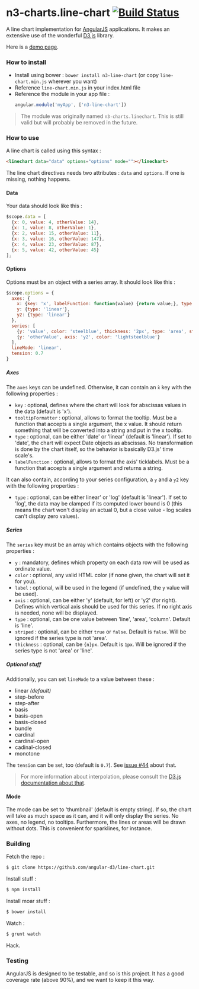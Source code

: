 # n3-charts.line-chart [![Build Status](https://drone.io/github.com/n3-charts/line-chart/status.png)](https://drone.io/github.com/n3-charts/line-chart/latest)

A line chart implementation for [AngularJS](http://angularjs.org/) applications. It makes an extensive use of the wonderful [D3.js](http://d3js.org/) library.

Here is a [demo page](http://n3-charts.github.io/line-chart/).

### How to install
 + Install using bower : `bower install n3-line-chart` (or copy `line-chart.min.js` wherever you want)
 + Reference `line-chart.min.js` in your index.html file
 + Reference the module in your app file :
    ```js
    angular.module('myApp', ['n3-line-chart'])
    ```

> The module was originally named `n3-charts.linechart`. This is still valid but will probably be removed in the future.

### How to use
A line chart is called using this syntax :

```html
<linechart data="data" options="options" mode=""></linechart>
```

The line chart directives needs two attributes : `data` and `options`. If one is missing, nothing happens.

#### Data
Your data should look like this :

```js
$scope.data = [
  {x: 0, value: 4, otherValue: 14},
  {x: 1, value: 8, otherValue: 1},
  {x: 2, value: 15, otherValue: 11},
  {x: 3, value: 16, otherValue: 147},
  {x: 4, value: 23, otherValue: 87},
  {x: 5, value: 42, otherValue: 45}
];
```

#### Options
Options must be an object with a series array. It should look like this :

```js
$scope.options = {
  axes: {
    x: {key: 'x', labelFunction: function(value) {return value;}, type: 'linear', tooltipFormatter: function(x) {return x;}},
    y: {type: 'linear'},
    y2: {type: 'linear'}
  },
  series: [
    {y: 'value', color: 'steelblue', thickness: '2px', type: 'area', striped: true, label: 'Pouet'},
    {y: 'otherValue', axis: 'y2', color: 'lightsteelblue'}
  ],
  lineMode: 'linear',
  tension: 0.7
}
```
##### Axes
The `axes` keys can be undefined. Otherwise, it can contain an `x̀` key with the following properties :

 + `key` : optional, defines where the chart will look for abscissas values in the data (default is 'x').
 + `tooltipFormatter` : optional, allows to format the tooltip. Must be a function that accepts a single argument, the x value. It should return something that will be converted into a string and put in the x tooltip.
 + `type` : optional, can be either 'date' or 'linear' (default is 'linear'). If set to 'date', the chart will expect Date objects as abscissas. No transformation is done by the chart itself, so the behavior is basically D3.js' time scale's.
 + `labelFunction` : optional, allows to format the axis' ticklabels. Must be a function that accepts a single argument and returns a string.

It can also contain, according to your series configuration, a `y` and a `y2` key with the following properties :

 + `type` : optional, can be either linear' or 'log' (default is 'linear'). If set to 'log', the data may be clamped if its computed lower bound is 0 (this means the chart won't display an actual 0, but a close value - log scales can't display zero values).


##### Series
The `series` key must be an array which contains objects with the following properties :

+ `y` : mandatory, defines which property on each data row will be used as ordinate value.
+ `color` : optional, any valid HTML color (if none given, the chart will set it for you).
+ `label` : optional, will be used in the legend (if undefined, the `y` value will be used).
+ `axis` : optional, can be either 'y' (default, for left) or 'y2' (for right). Defines which vertical axis should be used for this series. If no right axis is needed, none will be displayed.
+ `type` : optional, can be one value between 'line', 'area', 'column'. Default is 'line'.
+ `striped` : optional, can be either `true` or `false`. Default is `false`. Will be ignored if the series type is not 'area'.
+ `thickness` : optional, can be `{n}px`. Default is `1px`. Will be ignored if the series type is not 'area' or 'line'.

##### Optional stuff
Additionally, you can set `lineMode` to a value between these :

+ linear *(default)*
+ step-before
+ step-after
+ basis
+ basis-open
+ basis-closed
+ bundle
+ cardinal
+ cardinal-open
+ cadinal-closed
+ monotone

The `tension` can be set, too (default is `0.7`). See [issue #44][2] about that.

> For more information about interpolation, please consult the [D3.js documentation about that][1].

#### Mode
The mode can be set to 'thumbnail' (default is empty string). If so, the chart will take as much space as it can, and it will only display the series. No axes, no legend, no tooltips. Furthermore, the lines or areas will be drawn without dots. This is convenient for sparklines, for instance.

### Building
Fetch the repo :
```sh
$ git clone https://github.com/angular-d3/line-chart.git
```

Install stuff :
```sh
$ npm install
```

Install moar stuff :
```sh
$ bower install
```

Watch :
```sh
$ grunt watch
```

Hack.

### Testing
AngularJS is designed to be testable, and so is this project.
It has a good coverage rate (above 90%), and we want to keep it this way.

  [1]: https://github.com/mbostock/d3/wiki/SVG-Shapes#wiki-line_interpolate
  [2]: https://github.com/n3-charts/line-chart/issues/44
